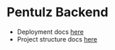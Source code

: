 # Pentulz Backend

- Deployment docs [here](./docs/DEPLOYMENT.md)
- Project structure docs [here](./docs/PROJECT_STRUCTURE.md)
